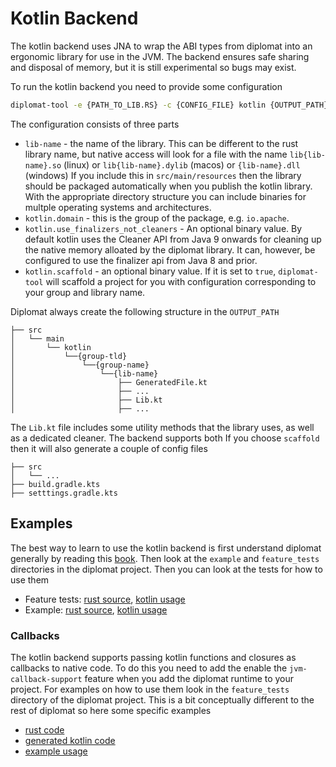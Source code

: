 # Kotlin Backend
The kotlin backend uses JNA to wrap the ABI types from diplomat into an ergonomic library for use in the JVM.
The backend ensures safe sharing and disposal of memory, but it is still experimental so bugs may exist.

To run the kotlin backend you need to provide some configuration
```sh
diplomat-tool -e {PATH_TO_LIB.RS} -c {CONFIG_FILE} kotlin {OUTPUT_PATH}
```
The configuration consists of three parts
* `lib-name` - the name of the library. This can be different to the rust library name, but native access will 
  look for a file with the name `lib{lib-name}.so` (linux) or `lib{lib-name}.dylib` (macos) or `{lib-name}.dll` (windows)
  If you include this in `src/main/resources` then the library should be packaged automatically when you publish 
  the kotlin library. With the appropriate directory structure you can include binaries for multple operating 
  systems and architectures.
* `kotlin.domain` - this is the group of the package, e.g. `io.apache`.
* `kotlin.use_finalizers_not_cleaners` - An optional binary value. By default kotlin uses the Cleaner API from 
  Java 9 onwards for cleaning up the native memory alloated by the diplomat library. It can, however, be 
  configured to use the finalizer api from Java 8 and prior.
* `kotlin.scaffold` - an optional binary value. If it is set to `true`, `diplomat-tool` will scaffold a project
  for you with configuration corresponding to your group and library name.

Diplomat always create the following structure in the `OUTPUT_PATH`
```
├── src 
│   └── main
│       └── kotlin
│           └──{group-tld}
│               └──{group-name}
│                   └──{lib-name} 
│                       ├── GeneratedFile.kt
│                       ├── ...
│                       ├── Lib.kt
│                       ├── ...
```
The `Lib.kt` file includes some utility methods that the library uses, as well as a dedicated cleaner. The backend supports both
If you choose `scaffold` then it will also generate a couple of config files
```
├── src 
│   └── ...
├── build.gradle.kts
├── setttings.gradle.kts
```
## Examples
The best way to learn to use the kotlin backend is first understand diplomat generally by reading this [book](../SUMMARY.md).
Then look at the `example` and `feature_tests` directories in the diplomat project. Then you can look at the tests
for how to use them
* Feature tests: [rust source](https://github.com/rust-diplomat/diplomat/tree/main/feature_tests/src/), [kotlin usage](https://github.com/rust-diplomat/diplomat/tree/main/feature_tests/kotlin/somelib/src/test/kotlin/dev/diplomattest/somelib)
* Example: [rust source](https://github.com/rust-diplomat/diplomat/tree/main/example/src/), [kotlin usage](https://github.com/rust-diplomat/diplomat/tree/main/example/kotlin/somelib/src/test/kotlin/dev/diplomattest/somelib)
### Callbacks
The kotlin backend supports passing kotlin functions and closures as callbacks to native code. To do this you need to add the 
enable the `jvm-callback-support` feature when you add  the diplomat runtime to your project. For examples on how to use them
look in the `feature_tests` directory of the diplomat project. This is a bit conceptually different to the rest of diplomat
so here some specific examples
* [rust code](https://github.com/rust-diplomat/diplomat/blob/main/feature_tests/src/callbacks.rs)
* [generated kotlin code](https://github.com/rust-diplomat/diplomat/blob/main/feature_tests/kotlin/somelib/src/main/kotlin/dev/diplomattest/somelib/CallbackWrapper.kt)
* [example usage](https://github.com/rust-diplomat/diplomat/blob/main/feature_tests/kotlin/somelib/src/test/kotlin/dev/diplomattest/somelib/CallbackWrapperTest.kt)
